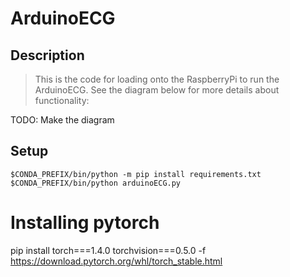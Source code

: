# ArduinoECG
## Description
> This is the code for loading onto the RaspberryPi to run the ArduinoECG. See the diagram below for more details about functionality:

TODO: Make the diagram

## Setup
```
$CONDA_PREFIX/bin/python -m pip install requirements.txt
$CONDA_PREFIX/bin/python arduinoECG.py
```

# Installing pytorch
pip install torch===1.4.0 torchvision===0.5.0 -f https://download.pytorch.org/whl/torch_stable.html